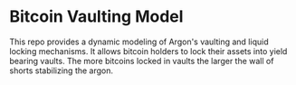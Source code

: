 # Bitcoin Vaulting Model

This repo provides a dynamic modeling of Argon's vaulting and liquid locking mechanisms. It allows bitcoin holders to lock their assets into yield bearing vaults. The more bitcoins locked in vaults the larger the wall of shorts stabilizing the argon.